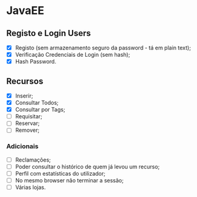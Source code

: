 # JavaEE

## Registo e Login Users
- [x] Registo (sem armazenamento seguro da password - tá em plain text);
- [x] Verificação Credenciais de Login (sem hash);
- [x] Hash Password.

## Recursos
- [x] Inserir;
- [x] Consultar Todos;
- [x] Consultar por Tags;
- [ ] Requisitar;
- [ ] Reservar;
- [ ] Remover;

### Adicionais
- [ ] Reclamações;
- [ ] Poder consultar o histórico de quem já levou um recurso;
- [ ] Perfil com estatísticas do utilizador;
- [ ] No mesmo browser não terminar a sessão; 
- [ ] Várias lojas.
